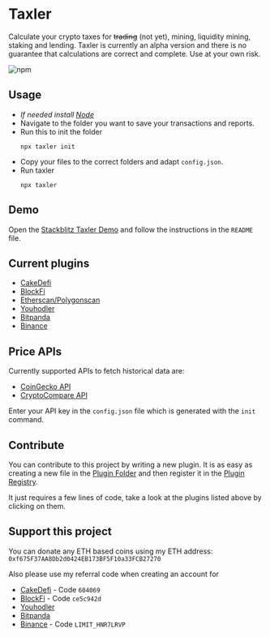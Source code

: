 # Taxler
Calculate your crypto taxes for ~~trading~~ (not yet), mining, liquidity mining, staking and lending. Taxler is currently an alpha version and there is no guarantee that calculations are correct and complete. Use at your own risk.

![npm](https://img.shields.io/npm/v/taxler)

## Usage

- _If needed install [Node](https://nodejs.org/en/)_
- Navigate to the folder you want to save your transactions and reports.
- Run this to init the folder
  ```node
  npx taxler init
  ```
- Copy your files to the correct folders and adapt `config.json`.
- Run taxler
  ```node
  npx taxler
  ```

## Demo

Open the [Stackblitz Taxler Demo](https://stackblitz.com/edit/taxler-demo-1-0-4?devtoolsheight=33&file=README.md) and follow the instructions in the `README` file.

## Current plugins

- [CakeDefi](./src/plugins/cakedefi.ts)
- [BlockFi](./src/plugins/blockfi.ts)
- [Etherscan/Polygonscan](./src/plugins/etherscan.ts)
- [Youhodler](./src/plugins/youhodler.ts)
- [Bitpanda](./src/plugins/bitpanda.ts)
- [Binance](./src/plugins/binance.ts)

## Price APIs

Currently supported APIs to fetch historical data are:
- [CoinGecko API](https://www.coingecko.com/en/api)
- [CryptoCompare API](https://min-api.cryptocompare.com/)

Enter your API key in the `config.json` file which is generated with the `init` command.

## Contribute

You can contribute to this project by writing a new plugin.
It is as easy as creating a new file in the [Plugin Folder](./src/plugins) and then register it in the [Plugin Registry](./src/plugins/plugin-registry.ts).

It just requires a few lines of code, take a look at the plugins listed above by clicking on them.

## Support this project

You can donate any ETH based coins using my ETH address: `0xf675F37AA8Db2d0424EB173BF5F10a33FCB27270`

Also please use my referral code when creating an account for
- [CakeDefi](https://app.cakedefi.com/?ref=604069) - Code `604069`
- [BlockFi](https://blockfi.com/?ref=ce5c942d) - Code `ce5c942d`
- [Youhodler](https://track.youhodler.com/click?pid=875&offer_id=2&sub2=github)
- [Bitpanda](https://www.bitpanda.com/?ref=253327100783639469)
- [Binance](https://www.binance.com/en/activity/referral-entry?fromActivityPage=true&ref=LIMIT_HNR7LRVP) - Code `LIMIT_HNR7LRVP`
  